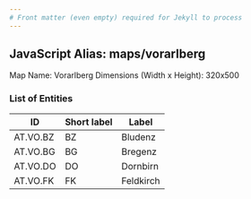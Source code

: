```yaml
---
# Front matter (even empty) required for Jekyll to process
---
```


## JavaScript Alias: maps/vorarlberg

Map Name: Vorarlberg
Dimensions (Width x Height): 320x500





### List of Entities

ID | Short label | Label
---|---|---|
AT.VO.BZ|BZ|Bludenz
AT.VO.BG|BG|Bregenz
AT.VO.DO|DO|Dornbirn
AT.VO.FK|FK|Feldkirch

